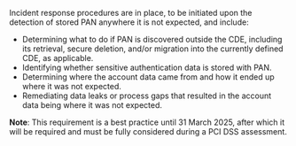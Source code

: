 Incident response procedures are in place, to be initiated upon the detection of stored PAN anywhere it is not expected, and include:

- Determining what to do if PAN is discovered outside the CDE, including its retrieval, secure deletion, and/or migration into the currently defined CDE, as applicable.
- Identifying whether sensitive authentication data is stored with PAN.
- Determining where the account data came from and how it ended up where it was not expected.
- Remediating data leaks or process gaps that resulted in the account data being where it was not expected.

**Note**: This requirement is a best practice until 31 March 2025, after which it will be required and must be fully considered during a PCI DSS assessment.
